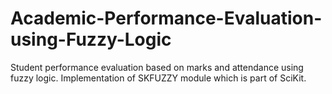 # Academic-Performance-Evaluation-using-Fuzzy-Logic
 Student performance evaluation based on marks and attendance using fuzzy logic. Implementation of SKFUZZY module which is part of SciKit.
